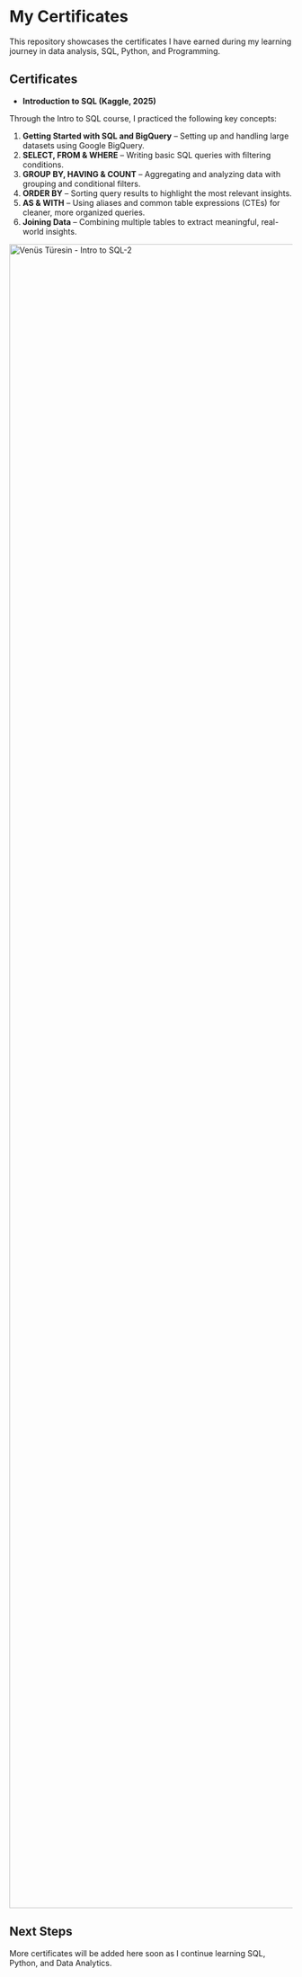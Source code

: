 # My Certificates

This repository showcases the certificates I have earned during my learning journey in data analysis, SQL, Python, and Programming.  

## Certificates

- **Introduction to SQL (Kaggle, 2025)**

Through the Intro to SQL course, I practiced the following key concepts:

1. **Getting Started with SQL and BigQuery** – Setting up and handling large datasets using Google BigQuery.  
2. **SELECT, FROM & WHERE** – Writing basic SQL queries with filtering conditions.  
3. **GROUP BY, HAVING & COUNT** – Aggregating and analyzing data with grouping and conditional filters.  
4. **ORDER BY** – Sorting query results to highlight the most relevant insights.  
5. **AS & WITH** – Using aliases and common table expressions (CTEs) for cleaner, more organized queries.  
6. **Joining Data** – Combining multiple tables to extract meaningful, real-world insights.  
  <img width="4800" height="2960" alt="Venüs Türesin - Intro to SQL-2" src="https://github.com/user-attachments/assets/dda2f8b7-71fc-467a-8eaf-17adb1c87398" />

## Next Steps
More certificates will be added here soon as I continue learning SQL, Python, and Data Analytics.
